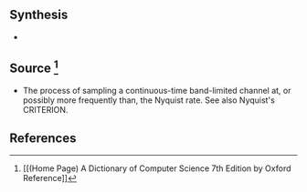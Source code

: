 ## Synthesis
- 
## Source [^1]
- The process of sampling a continuous-time band-limited channel at, or possibly more frequently than, the Nyquist rate. See also Nyquist's CRITERION.
## References

[^1]: [[(Home Page) A Dictionary of Computer Science 7th Edition by Oxford Reference]]